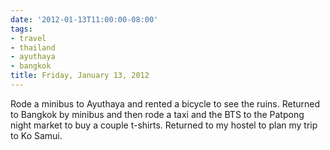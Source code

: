 ```yaml
---
date: '2012-01-13T11:00:00-08:00'
tags:
- travel
- thailand
- ayuthaya
- bangkok
title: Friday, January 13, 2012
---
```


Rode a minibus to Ayuthaya and rented a bicycle to see the ruins. Returned to Bangkok by minibus and then rode a taxi and the BTS to the Patpong night market to buy a couple t-shirts. Returned to my hostel to plan my trip to Ko Samui.
